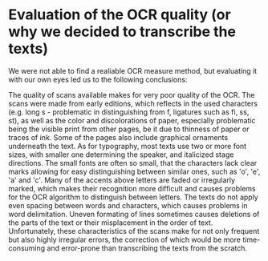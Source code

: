 # Evaluation of the OCR quality (or why we decided to transcribe the texts)

We were not able to find a realiable OCR measure method, but evaluating it with our own eyes led us to the following conclusions:

The quality of scans available makes for very poor quality of the OCR. The scans were made from early editions, which reflects in the used characters (e.g. long s - problematic in distinguishing from f, ligatures such as fi, ss, st), as well as the color and discolorations of paper, especially problematic being the visible print from other pages, be it due to thinness of paper or traces of ink. Some of the pages also include graphical ornaments underneath the text. As for typography, most texts use two or more font sizes, with smaller one determining the speaker, and italicized stage directions. The small fonts are often so small, that the characters lack clear marks allowing for easy distinguishing between similar ones, such as 'o', 'e', 'a' and 'c'. Many of the accents above letters are faded or irregularly marked, which makes their recognition more difficult and causes problems for the OCR algorithm to distinguish between letters. The texts do not apply even spacing between words and characters, which causes problems in word delimitation. Uneven formating of lines sometimes causes deletions of the parts of the text or their misplacement in the order of text. Unfortunately, these characteristics of the scans make for not only frequent but also highly irregular errors, the correction of which would be more time-consuming and error-prone than transcribing the texts from the scratch. 
